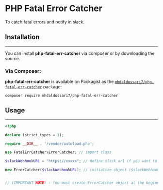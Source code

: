 # PHP Fatal Error Catcher

To catch fatal errors and notify in slack.

## Installation

---

You can install **php-fatal-err-catcher** via composer or by downloading the source.

### Via Composer:

**php-fatal-err-catcher** is available on Packagist as the
[`mhdaldossari7/php-fatal-err-catcher`](https://packagist.org/packages/mhdaldossari7/php-fatal-err-catcher) package:

```
composer require mhdaldossari7/php-fatal-err-catcher
```

## Usage

---

```php
<?php

declare (strict_types = 1);

require __DIR__ . '/vendor/autoload.php';

use FatalErrCatcher\ErrorCatcher; // import class

$slackWebhookURL = "https://xxxxx"; // define slack url if you want to get notification in slack

new ErrorCatcher($slackWebhookURL); // initialize object ($slackWebhookURL is optional argument)


// (IMPORTANT NOTE) : You must create ErrorCatcher object at the beginning of your script, so it detects the incoming errors.
```
